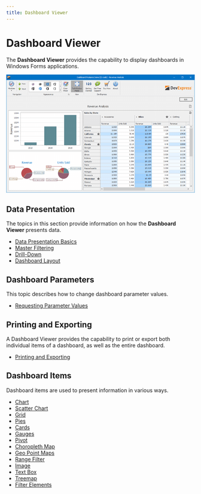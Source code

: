 ```yaml
---
title: Dashboard Viewer
---
```

# Dashboard Viewer
The **Dashboard Viewer** provides the capability to display dashboards in Windows Forms applications.

![WinViewerOverview](../images/Img124551.png)

## Data Presentation
The topics in this section provide information on how the **Dashboard Viewer** presents data.
* [Data Presentation Basics ](../../dashboard-for-desktop/articles/dashboard-viewer/data-presentation/data-presentation-basics.md)
* [Master Filtering](../../dashboard-for-desktop/articles/dashboard-viewer/data-presentation/master-filtering.md)
* [Drill-Down](../../dashboard-for-desktop/articles/dashboard-viewer/data-presentation/drill-down.md)
* [Dashboard Layout](../../dashboard-for-desktop/articles/dashboard-viewer/data-presentation/dashboard-layout.md)

## Dashboard Parameters
This topic describes how to change dashboard parameter values.
* [Requesting Parameter Values](../../dashboard-for-desktop/articles/dashboard-viewer/dashboard-parameters/requesting-parameter-values.md)

## Printing and Exporting
A Dashboard Viewer provides the capability to print or export both individual items of a dashboard, as well as the entire dashboard.
* [Printing and Exporting](../../dashboard-for-desktop/articles/dashboard-viewer/printing-and-exporting.md)

## Dashboard Items
Dashboard items are used to present information in various ways.
* [Chart](../../dashboard-for-desktop/articles/dashboard-viewer/dashboard-items/chart.md)
* [Scatter Chart](../../dashboard-for-desktop/articles/dashboard-viewer/dashboard-items/scatter-chart.md)
* [Grid](../../dashboard-for-desktop/articles/dashboard-viewer/dashboard-items/grid.md)
* [Pies](../../dashboard-for-desktop/articles/dashboard-viewer/dashboard-items/pies.md)
* [Cards](../../dashboard-for-desktop/articles/dashboard-viewer/dashboard-items/cards.md)
* [Gauges](../../dashboard-for-desktop/articles/dashboard-viewer/dashboard-items/gauges.md)
* [Pivot](../../dashboard-for-desktop/articles/dashboard-viewer/dashboard-items/pivot.md)
* [Choropleth Map](../../dashboard-for-desktop/articles/dashboard-viewer/dashboard-items/choropleth-map.md)
* [Geo Point Maps](../../dashboard-for-desktop/articles/dashboard-viewer/dashboard-items/geo-point-maps.md)
* [Range Filter](../../dashboard-for-desktop/articles/dashboard-viewer/dashboard-items/range-filter.md)
* [Image](../../dashboard-for-desktop/articles/dashboard-viewer/dashboard-items/image.md)
* [Text Box](../../dashboard-for-desktop/articles/dashboard-viewer/dashboard-items/text-box.md)
* [Treemap](../../dashboard-for-desktop/articles/dashboard-viewer/dashboard-items/treemap.md)
* [Filter Elements](../../dashboard-for-desktop/articles/dashboard-viewer/dashboard-items/filter-elements.md)